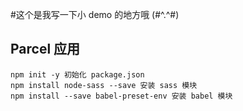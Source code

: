 #这个是我写一下小 demo 的地方哦 (#^.^#)
## Parcel 应用
```
npm init -y 初始化 package.json
npm install node-sass --save 安装 sass 模块
npm install --save babel-preset-env 安装 babel 模块
```
